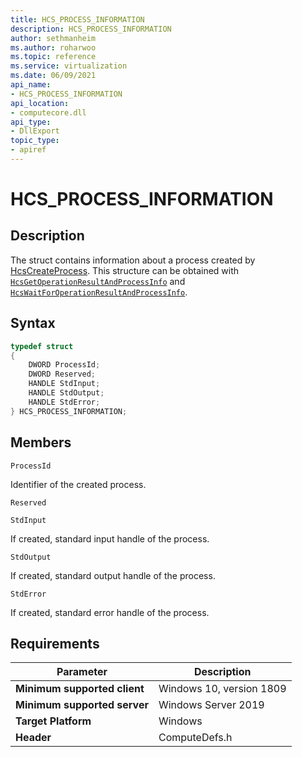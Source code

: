 ```yaml
---
title: HCS_PROCESS_INFORMATION
description: HCS_PROCESS_INFORMATION
author: sethmanheim
ms.author: roharwoo
ms.topic: reference
ms.service: virtualization
ms.date: 06/09/2021
api_name:
- HCS_PROCESS_INFORMATION
api_location:
- computecore.dll
api_type:
- DllExport
topic_type: 
- apiref
---
```

# HCS_PROCESS_INFORMATION

## Description

The struct contains information about a process created by [HcsCreateProcess](./HcsCreateProcess.md). This structure can be obtained with [`HcsGetOperationResultAndProcessInfo`](./HcsGetOperationResultAndProcessInfo.md) and [`HcsWaitForOperationResultAndProcessInfo`](./HcsWaitForOperationResultAndProcessInfo.md).

## Syntax

```cpp
typedef struct
{
    DWORD ProcessId;
    DWORD Reserved;
    HANDLE StdInput;
    HANDLE StdOutput;
    HANDLE StdError;
} HCS_PROCESS_INFORMATION;
```

## Members

`ProcessId`

Identifier of the created process.

`Reserved`

`StdInput`

If created, standard input handle of the process.

`StdOutput`

If created, standard output handle of the process.

`StdError`

If created, standard error handle of the process.

## Requirements

|Parameter|Description|
|---|---|
| **Minimum supported client** | Windows 10, version 1809 |
| **Minimum supported server** | Windows Server 2019 |
| **Target Platform** | Windows |
| **Header** | ComputeDefs.h |
